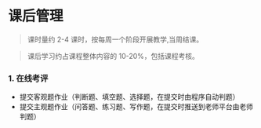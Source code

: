 # 课后管理

> 课时量约 2-4 课时，按每周一个阶段开展教学,当周结课。

> 课后学习约占课程整体内容的 10-20%，包括课程考核。

### 1. 在线考评

- 提交客观题作业（判断题、填空题、选择题，在提交时由程序自动判题）
- 提交主观题作业（问答题、练习题、写作题，在提交时推送到老师平台由老师判题）
